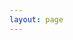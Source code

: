 ```yaml
---
layout: page
---
```


<script setup>
import {
  VPTeamPage,
  VPTeamPageTitle,
  VPTeamMembers
} from 'vitepress/theme'

const members = [
  {
    avatar: 'https://avatars.githubusercontent.com/u/54990208?s=400&u=9e899762678a3570d69eb9a469d97f9754c0107d&v=4',
    name: 'Sravan Goud',
    title: 'Creator',
    links: [
      { icon: 'github', link: 'https://github.com/tsra0ne' },
      { icon: 'twitter', link: 'https://twitter.com/tsra0ne' }
    ]
  },
]
</script>

<VPTeamPage>
  <VPTeamPageTitle>
    <template #title>
      Developers
    </template>
    <template #lead>
      Swift Code Hub is Maintained by
      team, some of whom have chosen to be featured below.
    </template>
  </VPTeamPageTitle>
  <VPTeamMembers
    size="small"
    :members="members"
  />
</VPTeamPage>